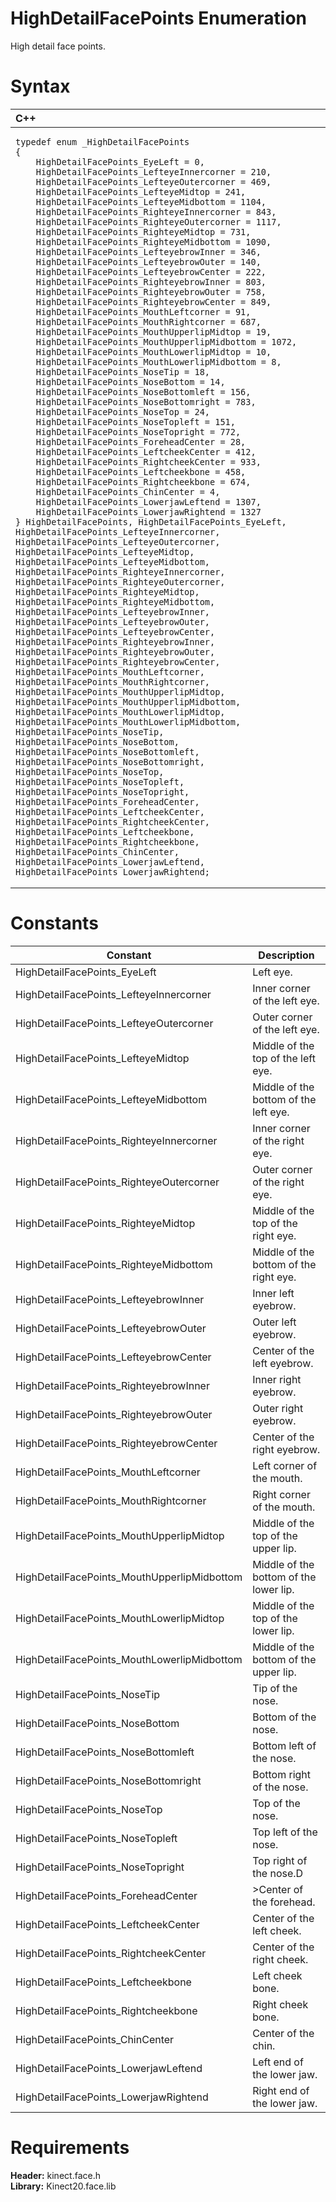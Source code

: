 HighDetailFacePoints Enumeration  
================================  

High detail face points. <span id="syntaxSection"></span>

Syntax  
======  

<table>
<colgroup>
<col width="100%" />
</colgroup>
<thead>
<tr class="header">
<th align="left">C++</th>
</tr>
</thead>
<tbody>
<tr class="odd">
<td align="left"><pre><code>typedef enum _HighDetailFacePoints  
{  
    HighDetailFacePoints_EyeLeft = 0,  
    HighDetailFacePoints_LefteyeInnercorner = 210,  
    HighDetailFacePoints_LefteyeOutercorner = 469,  
    HighDetailFacePoints_LefteyeMidtop = 241,  
    HighDetailFacePoints_LefteyeMidbottom = 1104,  
    HighDetailFacePoints_RighteyeInnercorner = 843,  
    HighDetailFacePoints_RighteyeOutercorner = 1117,  
    HighDetailFacePoints_RighteyeMidtop = 731,  
    HighDetailFacePoints_RighteyeMidbottom = 1090,  
    HighDetailFacePoints_LefteyebrowInner = 346,  
    HighDetailFacePoints_LefteyebrowOuter = 140,  
    HighDetailFacePoints_LefteyebrowCenter = 222,  
    HighDetailFacePoints_RighteyebrowInner = 803,  
    HighDetailFacePoints_RighteyebrowOuter = 758,  
    HighDetailFacePoints_RighteyebrowCenter = 849,  
    HighDetailFacePoints_MouthLeftcorner = 91,  
    HighDetailFacePoints_MouthRightcorner = 687,  
    HighDetailFacePoints_MouthUpperlipMidtop = 19,  
    HighDetailFacePoints_MouthUpperlipMidbottom = 1072,  
    HighDetailFacePoints_MouthLowerlipMidtop = 10,  
    HighDetailFacePoints_MouthLowerlipMidbottom = 8,  
    HighDetailFacePoints_NoseTip = 18,  
    HighDetailFacePoints_NoseBottom = 14,  
    HighDetailFacePoints_NoseBottomleft = 156,  
    HighDetailFacePoints_NoseBottomright = 783,  
    HighDetailFacePoints_NoseTop = 24,  
    HighDetailFacePoints_NoseTopleft = 151,  
    HighDetailFacePoints_NoseTopright = 772,  
    HighDetailFacePoints_ForeheadCenter = 28,  
    HighDetailFacePoints_LeftcheekCenter = 412,  
    HighDetailFacePoints_RightcheekCenter = 933,  
    HighDetailFacePoints_Leftcheekbone = 458,  
    HighDetailFacePoints_Rightcheekbone = 674,  
    HighDetailFacePoints_ChinCenter = 4,  
    HighDetailFacePoints_LowerjawLeftend = 1307,  
    HighDetailFacePoints_LowerjawRightend = 1327  
} HighDetailFacePoints, HighDetailFacePoints_EyeLeft, HighDetailFacePoints_LefteyeInnercorner, HighDetailFacePoints_LefteyeOutercorner, HighDetailFacePoints_LefteyeMidtop, HighDetailFacePoints_LefteyeMidbottom, HighDetailFacePoints_RighteyeInnercorner, HighDetailFacePoints_RighteyeOutercorner, HighDetailFacePoints_RighteyeMidtop, HighDetailFacePoints_RighteyeMidbottom, HighDetailFacePoints_LefteyebrowInner, HighDetailFacePoints_LefteyebrowOuter, HighDetailFacePoints_LefteyebrowCenter, HighDetailFacePoints_RighteyebrowInner, HighDetailFacePoints_RighteyebrowOuter, HighDetailFacePoints_RighteyebrowCenter, HighDetailFacePoints_MouthLeftcorner, HighDetailFacePoints_MouthRightcorner, HighDetailFacePoints_MouthUpperlipMidtop, HighDetailFacePoints_MouthUpperlipMidbottom, HighDetailFacePoints_MouthLowerlipMidtop, HighDetailFacePoints_MouthLowerlipMidbottom, HighDetailFacePoints_NoseTip, HighDetailFacePoints_NoseBottom, HighDetailFacePoints_NoseBottomleft, HighDetailFacePoints_NoseBottomright, HighDetailFacePoints_NoseTop, HighDetailFacePoints_NoseTopleft, HighDetailFacePoints_NoseTopright, HighDetailFacePoints_ForeheadCenter, HighDetailFacePoints_LeftcheekCenter, HighDetailFacePoints_RightcheekCenter, HighDetailFacePoints_Leftcheekbone, HighDetailFacePoints_Rightcheekbone, HighDetailFacePoints_ChinCenter, HighDetailFacePoints_LowerjawLeftend, HighDetailFacePoints_LowerjawRightend;</code></pre></td>
</tr>
</tbody>
</table>

<span id="ID4EDF"></span>

Constants  
=========  

| Constant                                     | Description                            |
|----------------------------------------------|----------------------------------------|
| HighDetailFacePoints\_EyeLeft                | Left eye.                              |
| HighDetailFacePoints\_LefteyeInnercorner     | Inner corner of the left eye.          |
| HighDetailFacePoints\_LefteyeOutercorner     | Outer corner of the left eye.          |
| HighDetailFacePoints\_LefteyeMidtop          | Middle of the top of the left eye.     |
| HighDetailFacePoints\_LefteyeMidbottom       | Middle of the bottom of the left eye.  |
| HighDetailFacePoints\_RighteyeInnercorner    | Inner corner of the right eye.         |
| HighDetailFacePoints\_RighteyeOutercorner    | Outer corner of the right eye.         |
| HighDetailFacePoints\_RighteyeMidtop         | Middle of the top of the right eye.    |
| HighDetailFacePoints\_RighteyeMidbottom      | Middle of the bottom of the right eye. |
| HighDetailFacePoints\_LefteyebrowInner       | Inner left eyebrow.                    |
| HighDetailFacePoints\_LefteyebrowOuter       | Outer left eyebrow.                    |
| HighDetailFacePoints\_LefteyebrowCenter      | Center of the left eyebrow.            |
| HighDetailFacePoints\_RighteyebrowInner      | Inner right eyebrow.                   |
| HighDetailFacePoints\_RighteyebrowOuter      | Outer right eyebrow.                   |
| HighDetailFacePoints\_RighteyebrowCenter     | Center of the right eyebrow.           |
| HighDetailFacePoints\_MouthLeftcorner        | Left corner of the mouth.              |
| HighDetailFacePoints\_MouthRightcorner       | Right corner of the mouth.             |
| HighDetailFacePoints\_MouthUpperlipMidtop    | Middle of the top of the upper lip.    |
| HighDetailFacePoints\_MouthUpperlipMidbottom | Middle of the bottom of the lower lip. |
| HighDetailFacePoints\_MouthLowerlipMidtop    | Middle of the top of the lower lip.    |
| HighDetailFacePoints\_MouthLowerlipMidbottom | Middle of the bottom of the upper lip. |
| HighDetailFacePoints\_NoseTip                | Tip of the nose.                       |
| HighDetailFacePoints\_NoseBottom             | Bottom of the nose.                    |
| HighDetailFacePoints\_NoseBottomleft         | Bottom left of the nose.               |
| HighDetailFacePoints\_NoseBottomright        | Bottom right of the nose.              |
| HighDetailFacePoints\_NoseTop                | Top of the nose.                       |
| HighDetailFacePoints\_NoseTopleft            | Top left of the nose.                  |
| HighDetailFacePoints\_NoseTopright           | Top right of the nose.D                |
| HighDetailFacePoints\_ForeheadCenter         | \>Center of the forehead.              |
| HighDetailFacePoints\_LeftcheekCenter        | Center of the left cheek.              |
| HighDetailFacePoints\_RightcheekCenter       | Center of the right cheek.             |
| HighDetailFacePoints\_Leftcheekbone          | Left cheek bone.                       |
| HighDetailFacePoints\_Rightcheekbone         | Right cheek bone.                      |
| HighDetailFacePoints\_ChinCenter             | Center of the chin.                    |
| HighDetailFacePoints\_LowerjawLeftend        | Left end of the lower jaw.             |
| HighDetailFacePoints\_LowerjawRightend       | Right end of the lower jaw.            |

<span id="requirements"></span>

Requirements  
============  

**Header:** kinect.face.h  
**Library:** Kinect20.face.lib  



<!--Please do not edit the data in the comment block below.-->
<!--
TOCTitle : HighDetailFacePoints Enumeration
RLTitle : HighDetailFacePoints Enumeration
KeywordK : HighDetailFacePoints enumeration
HelpPriority : 2
KeywordF : HighDetailFacePoints
KeywordF : Microsoft.Kinect.face.HighDetailFacePoints
KeywordA : T:Microsoft.Kinect.face.HighDetailFacePoints
AssetID : T:Microsoft.Kinect.face.HighDetailFacePoints
Locale : en-us
CommunityContent : 1
APIType : Managed
APILocation : 
APIName : Microsoft.Kinect.face.HighDetailFacePoints
TargetOS : Windows
TopicType : kbSyntax
DevLang : C++
DocSet : K4Wv2
ProjType : K4Wv2Proj
Technology : Kinect for Windows
Product : Kinect for Windows SDK v2
productversion : 20
-->
